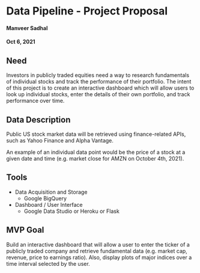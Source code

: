 # Data Pipeline - Project Proposal

#### Manveer Sadhal
#### Oct 6, 2021

## Need
Investors in publicly traded equities need a way to research fundamentals of individual stocks and track the performance of their portfolio. The intent of this project is to create an interactive dashboard which will allow users to look up individual stocks, enter the details of their own portfolio, and track performance over time.

## Data Description
Public US stock market data will be retrieved using finance-related APIs, such as Yahoo Finance and Alpha Vantage.

An example of an individual data point would be the price of a stock at a given date and time (e.g. market close for AMZN on October 4th, 2021).

## Tools
- Data Acquisition and Storage
    - Google BigQuery
- Dashboard / User Interface
    - Google Data Studio or Heroku or Flask

## MVP Goal
Build an interactive dashboard that will allow a user to enter the ticker of a publicly traded company and retrieve fundamental data (e.g. market cap, revenue, price to earnings ratio). Also, display plots of major indices over a time interval selected by the user.